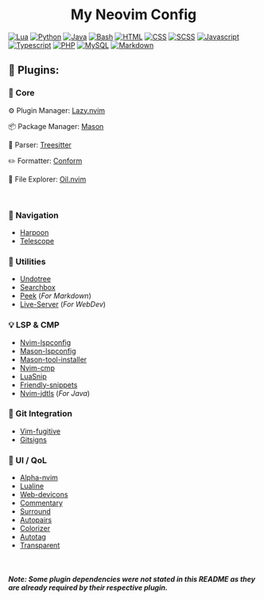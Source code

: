 <div><h1 align="center">My Neovim Config</h1></div>

[![Lua](https://skillicons.dev/icons?i=lua)](https://lua.org/)
[![Python](https://skillicons.dev/icons?i=python)](https://www.python.org/)
[![Java](https://skillicons.dev/icons?i=java)](https://www.java.com/)
[![Bash](https://skillicons.dev/icons?i=bash)](https://www.gnu.org/software/bash/)
[![HTML](https://skillicons.dev/icons?i=html)](https://html.spec.whatwg.org/multipage/)
[![CSS](https://skillicons.dev/icons?i=css)](https://www.w3.org/Style/CSS/Overview.en.html)
[![SCSS](https://skillicons.dev/icons?i=scss)](https://sass-lang.com/)
[![Javascript](https://skillicons.dev/icons?i=js)](https://www.javascript.com/)
[![Typescript](https://skillicons.dev/icons?i=ts)](https://www.typescriptlang.org/)
[![PHP](https://skillicons.dev/icons?i=php)](https://www.php.net/)
[![MySQL](https://skillicons.dev/icons?i=mysql)](https://www.mysql.com/)
[![Markdown](https://skillicons.dev/icons?i=md)](https://daringfireball.net/projects/markdown/)

## :electric_plug: Plugins:

### :pushpin: Core

:gear: Plugin Manager: [Lazy.nvim](https://github.com/folke/lazy.nvim.git)

:package: Package Manager: [Mason](https://github.com/williamboman/mason.nvim)

:mag_right: Parser: [Treesitter](https://github.com/nvim-treesitter/nvim-treesitter)

:pencil2: Formatter: [Conform](https://github.com/stevearc/conform.nvim)

:file_folder: File Explorer: [Oil.nvim](https://github.com/stevearc/oil.nvim)

<br>

### :rocket: Navigation

- [Harpoon](https://github.com/ThePrimeagen/harpoon)
- [Telescope](https://github.com/nvim-telescope/telescope.nvim)

### :wrench: Utilities

- [Undotree](https://github.com/mbbill/undotree)
- [Searchbox](https://github.com/VonHeikemen/searchbox.nvim)
- [Peek](https://github.com/toppair/peek.nvim) (_For Markdown_)
- [Live-Server](https://github.com/barrett-ruth/live-server.nvim) (_For WebDev_)

### :bulb: LSP & CMP

- [Nvim-lspconfig](https://github.com/neovim/nvim-lspconfig)
- [Mason-lspconfig](https://github.com/williamboman/mason-lspconfig.nvim)
- [Mason-tool-installer](https://github.com/WhoIsSethDaniel/mason-tool-installer.nvim)
- [Nvim-cmp](https://github.com/hrsh7th/nvim-cmp)
- [LuaSnip](https://github.com/L3MON4D3/LuaSnip)
- [Friendly-snippets](https://github.com/rafamadriz/friendly-snippets)
- [Nvim-jdtls](https://github.com/mfussenegger/nvim-jdtls) (_For Java_)

### :twisted_rightwards_arrows: Git Integration

- [Vim-fugitive](https://github.com/tpope/vim-fugitive)
- [Gitsigns](https://github.com/lewis6991/gitsigns.nvim)

### :star2: UI / QoL

- [Alpha-nvim](https://github.com/goolord/alpha-nvim)
- [Lualine](https://github.com/nvim-lualine/lualine.nvim)
- [Web-devicons](https://github.com/nvim-tree/nvim-web-devicons)
- [Commentary](https://github.com/tpope/vim-commentary)
- [Surround](https://github.com/kylechui/nvim-surround)
- [Autopairs](https://github.com/windp/nvim-autopairs)
- [Colorizer](https://github.com/norcalli/nvim-colorizer.lua)
- [Autotag](https://github.com/windwp/nvim-ts-autotag)
- [Transparent](https://githhub.com/xiyaowong/transparent.nvim)

<br>

##### Note: Some plugin dependencies were not stated in this README as they are already required by their respective plugin.
